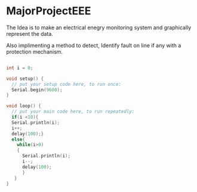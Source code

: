 # MajorProjectEEE

The Idea is to make an electrical enegry monitoring system and graphically represent the data.

Also implimenting a method to detect, Identify fault on line if any with a protection mechanism.


```ino

int i = 0;

void setup() {
  // put your setup code here, to run once:
  Serial.begin(9600);
}

void loop() {
  // put your main code here, to run repeatedly:
  if(i <10){
  Serial.println(i);
  i++;
  delay(100);}
  else{ 
    while(i>0)
    {
      Serial.println(i);
      i--;
      delay(100);
      }
   }
}

```

